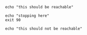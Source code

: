 ```shell
echo "this should be reachable"
```

```shell
echo "stopping here"
exit 90
```

```shell
echo "this should not be reachable"
```
